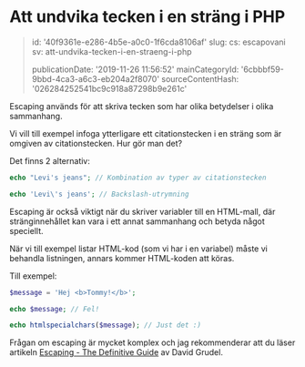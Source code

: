 Att undvika tecken i en sträng i PHP
====================================

> id: '40f9361e-e286-4b5e-a0c0-1f6cda8106af'
> slug:
> 	cs: escapovani
> 	sv: att-undvika-tecken-i-en-straeng-i-php
> 
> publicationDate: '2019-11-26 11:56:52'
> mainCategoryId: '6cbbbf59-9bbd-4ca3-a6c3-eb204a2f8070'
> sourceContentHash: '026284252541bc9c918a87298b9e261c'

Escaping används för att skriva tecken som har olika betydelser i olika sammanhang.

Vi vill till exempel infoga ytterligare ett citationstecken i en sträng som är omgiven av citationstecken. Hur gör man det?

Det finns 2 alternativ:

```php
echo "Levi's jeans"; // Kombination av typer av citationstecken

echo 'Levi\'s jeans'; // Backslash-utrymning
```

Escaping är också viktigt när du skriver variabler till en HTML-mall, där stränginnehållet kan vara i ett annat sammanhang och betyda något speciellt.

När vi till exempel listar HTML-kod (som vi har i en variabel) måste vi behandla listningen, annars kommer HTML-koden att köras.

Till exempel:

```php
$message = 'Hej <b>Tommy!</b>';

echo $message; // Fel!

echo htmlspecialchars($message); // Just det :)
```

Frågan om escaping är mycket komplex och jag rekommenderar att du läser artikeln <a href="https://phpfashion.com/escapovani-definitivni-prirucka">Escaping - The Definitive Guide</a> av David Grudel.
